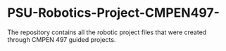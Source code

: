 # PSU-Robotics-Project-CMPEN497-
The repository contains all the robotic project files that were created through CMPEN 497 guided projects. 
